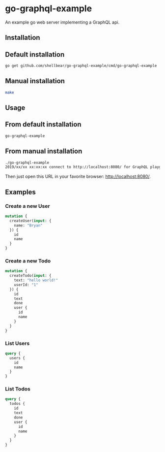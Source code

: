 # go-graphql-example

An example go web server implementing a GraphQL api.

## Installation

## Default installation

```bash
go get github.com/shellbear/go-graphql-example/cmd/go-graphql-example
```

## Manual installation

```bash
make
```

## Usage

## From default installation

```bash
go-graphql-example
```

## From manual installation

```bash
./go-graphql-example
2019/xx/xx xx:xx:xx connect to http://localhost:8080/ for GraphQL playground
```

Then just open this URL in your favorite browser: [http://localhost:8080/](http://localhost:8080/).

## Examples

### Create a new User

```graphql
mutation {
  createUser(input: {
    name: "Bryan"
  }) {
    id
    name
  }
}
```

### Create a new Todo

```graphql
mutation {
  createTodo(input: {
    text: "hello world!"
    userId: "1"
  }) {
    id
    text
    done
    user {
      id
      name
    }
  }
}
```

### List Users

```graphql
query {
  users {
    id
    name
  }
}
```

### List Todos

```graphql
query {
  todos {
    id
    text
    done
    user {
      id
      name
    }
  }
}
```
